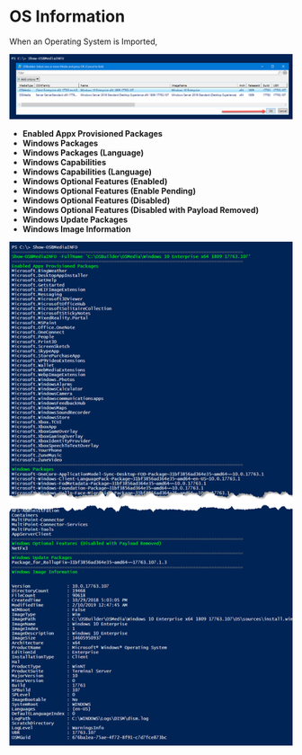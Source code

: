 # OS Information

When an Operating System is Imported, 



![](../../../.gitbook/assets/2019-02-10_1-33-22.png)



* **Enabled Appx Provisioned Packages**
* **Windows Packages**
* **Windows Packages \(Language\)**
* **Windows Capabilities**
* **Windows Capabilities \(Language\)**
* **Windows Optional Features \(Enabled\)**
* **Windows Optional Features \(Enable Pending\)**
* **Windows Optional Features \(Disabled\)**
* **Windows Optional Features \(Disabled with Payload Removed\)**
* **Windows Update Packages**
* **Windows Image Information**

![](../../../.gitbook/assets/2019-02-10_1-37-41.png)









